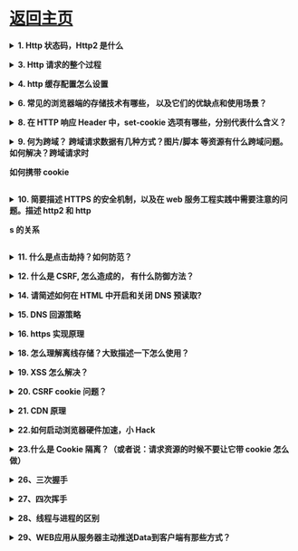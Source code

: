 # [返回主页](https://github.com/yisainan/web-interview/blob/master/README.md)

<b><details><summary>1. Http 状态码，Http2 是什么</summary></b> 

答案：

200 欢迎回来，主人 （正常；请求已完成。）

301 人家搬家了 （已移动 — 请求的数据具有新的位置且更改是永久的。）

307 不是这里，换个地方啦 （重新请求的 URL，客户端自动重新请求新的地址）

400 不要把奇怪的东西给人家嘛 （错误请求 — 请求中有语法问题，或不能满足请求。）

403 这里不可以啦！（禁止 — 即使有授权也不需要访问。）

404 这里什么都没有 --- 人家是平的啦。 （找不到 — 服务器找不到给定的资源；文档不存在。）

405 打开方式不对 （资源被禁止）

414 这... 太长了啦 （请求 - URI 太长）

500 服务姬坏掉了啦 （内部错误 — 因为意外情况，服务器不能完成请求。）

503 不要...人家还没准备好啦 （无法获得服务 — 由于临时过载或维护，服务器无法处理请求。）

101 服务姬傲娇中 （服务器将遵从客户的请求转换到另外一种协议）

100 人家... 还要... （初始的请求已经接受，客户应当继续发送请求的其余部分。）

HTTP/2（超文本传输协议第 2 版，最初命名为 HTTP 2.0），是 HTTP 协议的的第二个主要版本，使用于万维网。HTTP/2 是 HTTP 协议自 1999 年 HTTP 1.1 发布后的首个更新，主要基于 SPDY 协议（是 Google 开发的基于 TCP 的应用层协议，用以最小化网络延迟，提升网络速度，优化用户的网络使用体验）。

与 HTTP 1.1 相比，主要区别包括
HTTP/2 采用二进制格式而非文本格式
HTTP/2 是完全多路复用的，而非有序并阻塞的——只需一个连接即可实现并行
使用报头压缩，HTTP/2 降低了开销
HTTP/2 让服务器可以将响应主动“推送”到客户端缓存中

</details>

<b><details><summary>3. Http 请求的整个过程</summary></b> 

答案：

简洁版： 1.域名解析 --> 2.发起 TCP 的 3 次握手 --> 3.建立 TCP 连接后发起 http 请求 --> 4.服务器响应 http 请求，浏览器得到 html 代码 --> 5.浏览器解析 html 代码，并请求 html 代码中的资源（如 js、css、图片等） --> 6.浏览器对页面进行渲染呈现给用户

</details>

<b><details><summary>4. http 缓存配置怎么设置</summary></b> 

答案：

答：前端设置 http 缓存,前端设置 html 页面缓存方法：静态的 html 页面想要设置使用缓存需要通过 HTTP 的 META 设置 expires 和 cache-control

设置如下网页元信息:

```html
<meta http-equiv="Cache-Control" content="max-age=7200" />
<meta http-equiv="Expires" content="Mon, 20 Jul 2013 23:00:00 GMT" />
```

解答:
cache-control：||no-cache||no-store||max-age

1.no-cache：

表面意为“数据内容不被缓存”，而实际数据是被缓存到本地的，只是每次请求时候直接绕过缓存这一环节直接向服务器请求最新资源，由于浏览器解释不一样，

例如 ie 中我们设置了 no-cache 之后，请求虽然不会直接使用缓存，但是还会用缓存数据与服务器数据进行一致性检测(也就是说还是有几率会用到缓存的),

firefox 中则完全无视 no-cache 存在，详细解释见 no-store;

2.no-store：

指示缓存不存储此次请求的响应部分。与 no-cache 比较来说，一个是不用缓存，一个是不存储缓存;按理来说这个设置更加粗暴直接禁用缓存，

但是具体实现起来 浏览器之间差异却特别大，一般不会直接用该字段进行设置，不过 no-store 是为了防止缓存被恶意修改存储路径导致信息被泄露而设置的，

毕竟有它的用处，在 firefox 中实现缓存是通过文件另存为将缓存副本保存到本地，直接利用 no-cache 对其是无效的，如果加上 no-store 设置的话 则可以起到与 no-cache 一样的效果;

即：cache-control:no-cache,no-store;可以确保在支持 http1.1 版本中各大浏览器回车后退刷新无缓存；

再加上 Pragma: no-cache 设置兼容版本 1.0 即可(不过为了防止一致性检测时候的万一我们还是最好加上一致性检测的内容，如下所示几种方式)；

3.max-age：

例如 Cache-control: max-age=3；表示此次请求成功后 3 秒之内发送同样请求不会去服务器重新请求，而是使用本地缓存；同样我们如果设置 max-age=0 表示立即抛弃缓存直接发送请求到服务器

以下内容来自:http://www.runoob.com/tags/att-meta-http-equiv.html

HTML <meta> http-equiv 属性
HTML meta 标签参考手册 HTML <meta> 标签

实例
每隔 30 秒刷新一次文档：

```html
<head>
  <meta http-equiv="refresh" content="30" />
</head>
```

扩展：

与缓存有关的 header
我们来看看每个 header 的具体含义。

Request

Cache-Control: max-age=0 以秒为单位
If-Modified-Since: Mon, 19 Nov 2012 08:38:01 GMT 缓存文件的最后修改时间。
If-None-Match: "0693f67a67cc1:0" 缓存文件的 Etag 值
Cache-Control: no-cache 不使用缓存
Pragma: no-cache 不使用缓存

Response

Cache-Control: public 响应被缓存，并且在多用户间共享，  （公有缓存和私有缓存的区别，请看另一节）
Cache-Control: private 响应只能作为私有缓存，不能在用户之间共享
Cache-Control:no-cache 提醒浏览器要从服务器提取文档进行验证
Cache-Control:no-store 绝对禁止缓存（用于机密，敏感文件）
Cache-Control: max-age=60 60 秒之后缓存过期（相对时间）
Date: Mon, 19 Nov 2012 08:39:00 GMT 当前 response 发送的时间
Expires: Mon, 19 Nov 2012 08:40:01 GMT 缓存过期的时间（绝对时间）
Last-Modified: Mon, 19 Nov 2012 08:38:01 GMT 服务器端文件的最后修改时间
ETag: "20b1add7ec1cd1:0" 服务器端文件的 Etag 值

</details>

<b><details><summary>6. 常见的浏览器端的存储技术有哪些， 以及它们的优缺点和使用场景？</summary></b> 

答案：

1. cookie

h5 之前，存储主要用 cookies，缺点是在请求头上带着数据，导致流量增加。大小限制 4k

操作方式：

```html
document.cookie = "username=John Doe; expires=Thu, 18 Dec 2013 12:00:00 GMT;
path=/" // 设置 cookie document.cookie = "username=; expires=Thu, 01 Jan 1970
00:00:00 GMT" // 删除 cookie
```

设置 cookie 的方法比较简单，其中有几个参数可以添加

expires
过期时间，当过了到期日期时，浏览器会自动删除该 cookie，如果想删除一个 cookie，只需要把它过期时间设置成过去的时间即可
比如希望设置过期时间一年：new Date().getTime() + 365 _ 24 _ 60 _ 60 _ 1000

如果不设置过期时间，则表示这个 cookie 生命周期为浏览器会话期间，只要关闭浏览器窗口，cookie 就消失了。

path
路径，值可以是一个目录，或者是一个路径。

如果 cc.com/test/index.html 建立了一个 cookie，那么在 cc.com/test/目录里的所有页面，以及该目录下面任何子目录里的页面都可以访问这个 cookie。因此在 cc.com/test/test2/test3 里的任何页面都可以访问 cc.com/test/index.html 建立的 cookie。若 cc.com/test/ 若想访问 cc.com/test/index.html 设置的 cookes，需要把 cookies 的 path 属性设置成“/”。
在指定路径的时候，凡是来自同一服务器，URL 里有相同路径的所有 WEB 页面都可以共享 cookies。

domain
主机名，是指同一个域下的不同主机，例如：www.baidu.com 和 map.baidu.com 就是两个不同的主机名。默认情况下，一个主机中创建的 cookie 在另一个主机下是不能被访问的，但可以通过 domain 参数来实现对其的控制：document.cookie = "name=value;domain=.baidu.com"
这样，所有\*.baidu.com 的主机都可以访问该 cookie。

2. localStorage

以键值对(Key-Value)的方式存储，永久存储，永不失效，除非手动删除。IE8+支持，每个域名限制 5M

打开同域的新页面也能访问得到

操作方式：

window.localStorage.username = 'hehe' // 设置
window.localStorage.setItem('username', 'hehe') // 设置
window.localStorage.getItem('username') // 读取
window.localStorage.removeItem('username') // 删除
window.localStorage.key(1) // 读取索引为 1 的值
window.localStorage.clear() // 清除所有
可以存储数组、数字、对象等可以被序列化为字符串的内容

3. sessionStorage

sessionStorage 操作的方法与 localStroage 是一样的，区别在于 sessionStorage 在关闭页面后即被清空，而 localStorage 则会一直保存。很多时候数据只需要在用户浏览一组页面期间使用，关闭窗口后数据就可以丢弃了，这种情况使用 sessionStorage 就比较方便。

注意，刷新页面 sessionStorage 不会清除，但是打开同域新页面访问不到

4. cookie、localStorage、sessionStorage 之间的区别

他们都是保存在浏览器端的存储方式，他们之间的区别：

cookie 数据始终在同源的 http 请求中携带（即使不需要），即 cookie 在浏览器和服务器间来回传递。而 sessionStorage 和 localStorage 不会自动把数据发给服务器，仅在本地保存。cookie 数据还有路径（path）的概念，可以限制 cookie 只属于某个路径下。
存储大小限制不同，cookie 数据不能超过 4k，同时因为每次 http 请求都会携带 cookie，所以 cookie 只适合保存很小的数据，如会话标识。sessionStorage 和 localStorage 虽然也有存储大小的限制，但比 cookie 大得多，可以达到 5M 或更大。
数据有效期不同，sessionStorage：仅在当前浏览器窗口关闭前有效，自然也就不可能持久保持；localStorage：始终有效，窗口或浏览器关闭也一直保存，因此用作持久数据；cookie 只在设置的 cookie 过期时间之前一直有效，即使窗口或浏览器关闭。
作用域不同，sessionStorage 不在不同的浏览器页面中共享，即使是同一个页面；localStorage 在所有同源窗口中都是共享的；cookie 也是在所有同源窗口中都是共享的。
Web Storage 支持事件通知机制，可以将数据更新的通知发送给监听者。
Web Storage 的 api 接口使用更方便，cookie 的原生接口不友好，需要自己封装。

5. 安全性

需要注意的是，不是什么数据都适合放在 Cookie、localStorage 和 sessionStorage 中的，因为它们保存在本地容易被篡改，使用它们的时候，需要时刻注意是否有代码存在 XSS 注入的风险。所以千万不要用它们存储你系统中的敏感数据。

</details>

<b><details><summary>8. 在 HTTP 响应 Header 中，set-cookie 选项有哪些，分别代表什么含义？</summary></b> 

答案：

</details>

<b><details><summary>9. 何为跨域？ 跨域请求数据有几种方式？图片/脚本 等资源有什么跨域问题。如何解决？跨域请求时

如何携带 cookie</summary></b> 

答案：

</details>

<b><details><summary>10. 简要描述 HTTPS 的安全机制，以及在 web 服务工程实践中需要注意的问题。描述 http2 和 http

s 的关系</summary></b> 

答案：

</details>

<b><details><summary>11. 什么是点击劫持？如何防范？</summary></b> 

答案：

```
什么点击劫持？最常见的是恶意网站使用 <iframe> 标签把我方的一些含有重要信息类如交易的网页嵌入进去，然后把 iframe 设置透明，用定位的手段的把一些引诱用户在恶意网页上点击。这样用户不知不觉中就进行了某些不安全的操作。
```

有两种方式可以防范： 1.使用 JS 防范：
if (top.location.hostname !== self.location.hostname) {
alert("您正在访问不安全的页面，即将跳转到安全页面！");
top.location.href = self.location.href;
}

2.使用 HTTP 头防范：
通过配置 nginx 发送 X-Frame-Options 响应头，这样浏览器就会阻止嵌入网页的渲染。更详细的可以查阅 MDN 上关于 X-Frame-Options 响应头的内容。
add_header X-Frame-Options SAMEORIGIN;

</details>

<b><details><summary>12. 什么是 CSRF, 怎么造成的， 有什么防御方法？</summary></b> 

答案：

CSRF 概念：CSRF 跨站点请求伪造(Cross—Site Request Forgery)，跟 XSS 攻击一样，存在巨大的危害性，你可以这样来理解：
攻击者盗用了你的身份，以你的名义发送恶意请求，对服务器来说这个请求是完全合法的，但是却完成了攻击者所期望的一个操作，比如以你的名义发送邮件、发消息，盗取你的账号，添加系统管理员，甚至于购买商品、虚拟货币转账等。 如下：其中 Web A 为存在 CSRF 漏洞的网站，Web B 为攻击者构建的恶意网站，User C 为 Web A 网站的合法用户。

CSRF 攻击攻击原理及过程如下：

       1. 用户C打开浏览器，访问受信任网站A，输入用户名和密码请求登录网站A；

       2.在用户信息通过验证后，网站A产生Cookie信息并返回给浏览器，此时用户登录网站A成功，可以正常发送请求到网站A；

       3. 用户未退出网站A之前，在同一浏览器中，打开一个TAB页访问网站B；

       4. 网站B接收到用户请求后，返回一些攻击性代码，并发出一个请求要求访问第三方站点A；


       5. 浏览器在接收到这些攻击性代码后，根据网站B的请求，在用户不知情的情况下携带Cookie信息，向网站A发出请求。网站A并不知道该请求其实是由B发起的，所以会根据用户C的Cookie信息以C的权限处理该请求，导致来自网站B的恶意代码被执行。

防御 CSRF 攻击：

       目前防御 CSRF 攻击主要有三种策略：验证 HTTP Referer 字段；在请求地址中添加 token 并验证；在 HTTP 头中自定义属性并验证。

</details>

<b><details><summary>14. 请简述如何在 HTML 中开启和关闭 DNS 预读取?</summary></b> 

答案：

DNS 预读取

概念：

浏览器主动去执行域名解析功能。

当浏览网页时，浏览器会对网页中的域名进行解析缓存，这样当单击当前网页中的连接时就无需进行 DNS 解析，减少用户等待时间，提高用户体验。

范围：

图片、CSS、JS 或 html 上的 link 等 URL。

开关和使用：

```html
<meta http-equiv="x-dns-prefetch-control" content="off" />

<link rel="dns-prefetch" href="//www.spreadfirefox.com" />
```

前端优化：

减少 DNS 请求次数；

进行 DNS 预获取；

</details>

<b><details><summary>15. DNS 回源策略</summary></b> 

答案：

</details>

<b><details><summary>16. https 实现原理</summary></b> 

答案：

HTTPS 在通讯过程中的原理，总共分为 8 步
STEP 1: 客户端发起 HTTPS 请求
STEP 2: 服务端的配置
STEP 3: 传送证书
STEP 4: 客户端解析证书
STEP 5: 传送加密信息
STEP 6: 服务端解密信息
STEP 7: 传输加密后的信息
STEP 8: 客户端解密信息

</details>

<b><details><summary>18. 怎么理解离线存储？大致描述一下怎么使用？</summary></b> 

答案：

</details>

<b><details><summary>19. XSS 怎么解决？</summary></b> 

答案：

</details>

<b><details><summary>20. CSRF cookie 问题？</summary></b> 

答案：

</details>

<b><details><summary>21. CDN 原理</summary></b> 

答案：

</details>

<b><details><summary>22.如何启动浏览器硬件加速，小 Hack</summary></b> 

答案：

</details>

<b><details><summary>23.什么是 Cookie 隔离？（或者说：请求资源的时候不要让它带 cookie 怎么做）</summary></b> 

答案：

</details>

<b><details><summary>26、三次握手</summary></b> 

答案：

TCP 协议是面向连接的通信协议，即在传输数据前先在发送端和接收端建立逻辑连接，然后再传输数据，它提供了两台计算机之间可靠无差错的数据传输。

在 TCP 连接中必须要明确客户端与服务器端，由客户端向服务端发出连接请求，每次连接的创建都需要经过“三次握手”

第一次握手，客户端向服务器端发出连接请求，等待服务器确认

第二次握手，服务器端向客户端回送一个响应，通知客户端收到了连接请求

第三次握手，客户端再次向服务器端发送确认信息，确认连接

</details>

<b><details><summary>27、四次挥手</summary></b> 

答案：

1、客户端向服务器发送一个断开连接的请求（不早了，我该走了）；

2、服务器接到请求后发送确认收到请求的信号（知道了）；

3、服务器向客户端发送断开通知（我也该走了）；

4、客户端接到断开通知后断开连接并反馈一个确认信号（嗯，好的），服务器收到确认信号后断开连接；

</details>

<b><details><summary>28、线程与进程的区别</summary></b> 

答案：

a. 一个程序至少有一个进程，一个进程至少有一个线程

b. 线程的划分尺度小于进程，使得多线程程序的并发性高

c. 进程在执行过程中拥有独立的内存单元，而多个线程共享内存，从而极大地提高了程序的运行效率

d. 每个独立的线程有一个程序运行的入口、顺序执行序列和程序的出口。但是线程不能够独立执行，必须依存在应用程序中，由应用程序提供多个线程执行控制

e. 多线程的意义在于一个应用程序中，有多个执行部分可以同时执行。但操作系统并没有将多个线程看做多个独立的应用，来实现进程的调度和管理以及资源分配

</details>

<b><details><summary>29、WEB应用从服务器主动推送Data到客户端有那些方式？</summary></b> 

答案：

a. html5 websoket

b. WebSocket 通过 Flash

c. XHR长时间连接

d. XHR Multipart Streaming

e. 不可见的Iframe

f. 标签的长时间连接(可跨域)

</details>

